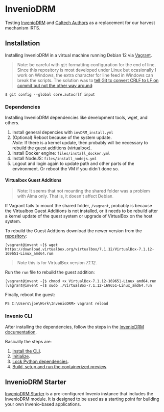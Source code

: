 # InvenioDRM

Testing [InvenioDRM](https://inveniosoftware.org/products/rdm/) and [Caltech Authors](https://authors.library.caltech.edu/) as a replacement for our harvest mechanism IRTS.

## Installation

Installing InvenioDRM in a virtual machine running Debian 12 via [Vagrant](https://portal.cloud.hashicorp.com/vagrant/discover/debian/bookworm64).

> Note: be careful with `git` formatitng configuration for the end of line. Since this repository is most developed under Linux but ocasionally I work on Windows, the extra character for line feed in Windows can break the scripts. The solution was to [tell Git to convert CRLF to LF on commit but not the other way around](https://git-scm.com/book/en/v2/Customizing-Git-Git-Configuration):

```
$ git config --global core.autocrlf input
```

### Dependencies

Installing InvenioDRM dependencies like development tools, wget, and others.

1. Install general depencies with `invDRM_install.yml`
1. (Optional) Reboot because of the system update. <br>_Note_: If there is a kernel update, then probably will be necessary to rebuild the guest additions (virtualbox). 
1. Install Docker engine: `files/install_docker.yml`
1. Install NodeJS: `files/install_nodejs.yml`
1. Logout and login again to update path and other parts of the environment. Or reboot the VM if you didn't done so.

#### Virtualbox Guest Additions

> Note: It seems that not mounting the shared folder was a problem with Alma only. That is, it doesn't affect Debian.

If Vagrant fails to mount the shared folder, `/vagrant`, probably is because the Virtualbox Guest Additions is not installed, or it needs to be rebuild after a kernel update of the quest system or upgrade of VirtualBox on the host system.  

To rebuild the Guest Addtions download the newer version from the [repository](https://download.virtualbox.org/virtualbox/7.1.12/):

```
[vagrant@invent ~]$ wget https://download.virtualbox.org/virtualbox/7.1.12/VirtualBox-7.1.12-169651-Linux_amd64.run
```

> Note this is for VirtualBox version *7.1.12*.

Run the `run` file to rebuild the guest addition:

```
[vagrant@invent ~]$ chmod +x VirtualBox-7.1.12-169651-Linux_amd64.run
[vagrant@invent ~]$ sudo ./VirtualBox-7.1.12-169651-Linux_amd64.run
```

Finally, reboot the guest:

```
PS C:\Users\joe\Work\InvenioDRM> vagrant reload
```

### Invenio CLI

After installing the dependencies, follow the steps in the [InvenioDRM documentation](https://inveniordm.docs.cern.ch/install/). 

Basically the steps are:

1. [Install the CLI](https://inveniordm.docs.cern.ch/install/cli/).
1. [Initialize](https://inveniordm.docs.cern.ch/install/initialize/).
1. [Lock Python dependencies](https://inveniordm.docs.cern.ch/install/build-setup-run/#python-dependencies). 
1. [Build, setup and run the containerized preview](https://inveniordm.docs.cern.ch/install/build-setup-run/#option-2-containerized-preview).

## InvenioDRM Starter

[InvenioDRM Starter](https://starter.front-matter.io/) is a pre-configured Invenio instance that includes the InvenioDRM module. It is designed to be used as a starting point for building your own Invenio-based applications.

